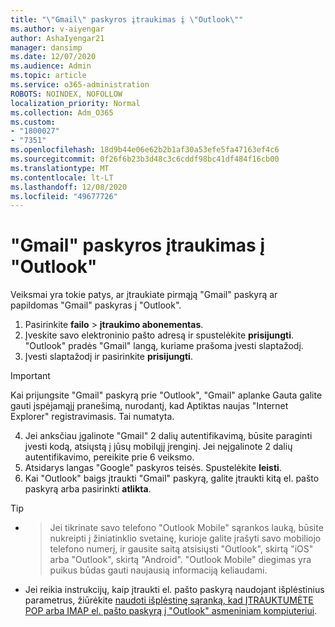 ```yaml
---
title: "\"Gmail\" paskyros įtraukimas į \"Outlook\""
ms.author: v-aiyengar
author: AshaIyengar21
manager: dansimp
ms.date: 12/07/2020
ms.audience: Admin
ms.topic: article
ms.service: o365-administration
ROBOTS: NOINDEX, NOFOLLOW
localization_priority: Normal
ms.collection: Adm_O365
ms.custom:
- "1800027"
- "7351"
ms.openlocfilehash: 18d9b44e06e62b2b1af30a53efe5fa47163ef4c6
ms.sourcegitcommit: 0f26f6b23b3d48c3c6cddf98bc41df484f16cb00
ms.translationtype: MT
ms.contentlocale: lt-LT
ms.lasthandoff: 12/08/2020
ms.locfileid: "49677726"
---
```

# <a name="add-a-gmail-account-to-outlook"></a>"Gmail" paskyros įtraukimas į "Outlook"

Veiksmai yra tokie patys, ar įtraukiate pirmąją "Gmail" paskyrą ar papildomas "Gmail" paskyras į "Outlook".

1. Pasirinkite **failo**  >  **įtraukimo abonementas**.
1. Įveskite savo elektroninio pašto adresą ir spustelėkite **prisijungti**. "Outlook" pradės "Gmail" langą, kuriame prašoma įvesti slaptažodį. 
1. Įvesti slaptažodį ir pasirinkite **prisijungti**.
> [!IMPORTANT]
> Kai prijungsite "Gmail" paskyrą prie "Outlook", "Gmail" aplanke Gauta galite gauti įspėjamąjį pranešimą, nurodantį, kad Aptiktas naujas "Internet Explorer" registravimasis. Tai numatyta.
4. Jei anksčiau įgalinote "Gmail" 2 dalių autentifikavimą, būsite paraginti įvesti kodą, atsiųstą į jūsų mobilųjį įrenginį. Jei neįgalinote 2 dalių autentifikavimo, pereikite prie 6 veiksmo.
1. Atsidarys langas "Google" paskyros teisės. Spustelėkite **leisti**.
1. Kai "Outlook" baigs įtraukti "Gmail" paskyrą, galite įtraukti kitą el. pašto paskyrą arba pasirinkti **atlikta**.
> [!TIP]
- > Jei tikrinate savo telefono "Outlook Mobile" sąrankos lauką, būsite nukreipti į žiniatinklio svetainę, kurioje galite įrašyti savo mobiliojo telefono numerį, ir gausite saitą atsisiųsti "Outlook", skirtą "iOS" arba "Outlook", skirtą "Android". "Outlook Mobile" diegimas yra puikus būdas gauti naujausią informaciją keliaudami.
- Jei reikia instrukcijų, kaip įtraukti el. pašto paskyrą naudojant išplėstinius parametrus, žiūrėkite [naudoti išplėstinę sąranką, kad ĮTRAUKTUMĖTE POP arba IMAP el. pašto paskyrą į "Outlook" asmeniniam kompiuteriui](https://support.microsoft.com/office/change-or-update-email-account-settings-in-outlook-for-windows-560a9065-3c3a-4ec5-a24f-cdb9a8d622a2#bkmk_advanced).
